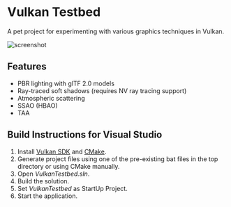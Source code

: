 # Vulkan Testbed

A pet project for experimenting with various graphics techniques in Vulkan.

![screenshot](https://user-images.githubusercontent.com/3328360/68069386-f83d5400-fd5f-11e9-8c60-6c747b33b26b.png)

## Features
* PBR lighting with glTF 2.0 models
* Ray-traced soft shadows (requires NV ray tracing support)
* Atmospheric scattering
* SSAO (HBAO)
* TAA

## Build Instructions for Visual Studio
1. Install [Vulkan SDK](https://www.lunarg.com/vulkan-sdk/) and [CMake](https://cmake.org/).
2. Generate project files using one of the pre-existing bat files in the top directory or using CMake manually.
3. Open *VulkanTestbed.sln*.
4. Build the solution.
5. Set *VulkanTestbed* as StartUp Project.
6. Start the application.